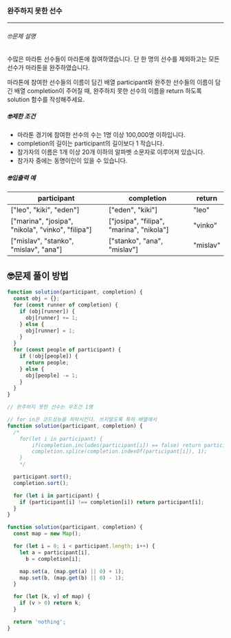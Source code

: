 ### 완주하지 못한 선수

---

###### 🤓문제 설명

수많은 마라톤 선수들이 마라톤에 참여하였습니다. 단 한 명의 선수를 제외하고는 모든 선수가 마라톤을 완주하였습니다.

마라톤에 참여한 선수들의 이름이 담긴 배열 participant와 완주한 선수들의 이름이 담긴 배열 completion이 주어질 때, 완주하지 못한 선수의 이름을 return 하도록 solution 함수를 작성해주세요.

##### 🤓제한 조건

- 마라톤 경기에 참여한 선수의 수는 1명 이상 100,000명 이하입니다.
- completion의 길이는 participant의 길이보다 1 작습니다.
- 참가자의 이름은 1개 이상 20개 이하의 알파벳 소문자로 이루어져 있습니다.
- 참가자 중에는 동명이인이 있을 수 있습니다.

##### 🤓입출력 예

| participant                                       | completion                               | return   |
| ------------------------------------------------- | ---------------------------------------- | -------- |
| ["leo", "kiki", "eden"]                           | ["eden", "kiki"]                         | "leo"    |
| ["marina", "josipa", "nikola", "vinko", "filipa"] | ["josipa", "filipa", "marina", "nikola"] | "vinko"  |
| ["mislav", "stanko", "mislav", "ana"]             | ["stanko", "ana", "mislav"]              | "mislav" |

## 🤓문제 풀이 방법

```javascript
function solution(participant, completion) {
  const obj = {};
  for (const runner of completion) {
    if (obj[runner]) {
      obj[runner] += 1;
    } else {
      obj[runner] = 1;
    }
  }
  for (const people of participant) {
    if (!obj[people]) {
      return people;
    } else {
      obj[people] -= 1;
    }
  }
}

// 완주하지 못한 선수는 무조건 1명
```

```javascript
// for in은 코드성능을 하락시킨다. 쓰지말도록 특히 배열에서
function solution(participant, completion) {
  /*
    for(let i in participant) {
        if(completion.includes(participant[i]) == false) return participant[i];
        completion.splice(completion.indexOf(participant[i]), 1);
    }
    */

  participant.sort();
  completion.sort();

  for (let i in participant) {
    if (participant[i] !== completion[i]) return participant[i];
  }
}
```

```javascript
function solution(participant, completion) {
  const map = new Map();

  for (let i = 0; i < participant.length; i++) {
    let a = participant[i],
      b = completion[i];

    map.set(a, (map.get(a) || 0) + 1);
    map.set(b, (map.get(b) || 0) - 1);
  }

  for (let [k, v] of map) {
    if (v > 0) return k;
  }

  return 'nothing';
}
```
